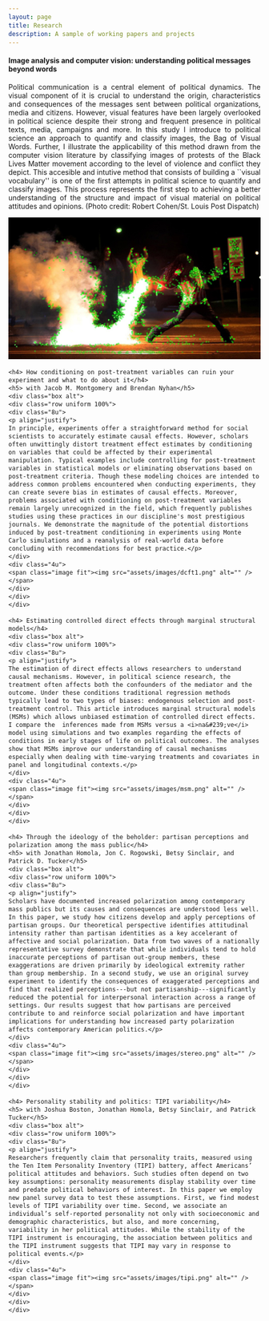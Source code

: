 ```yaml
---
layout: page
title: Research
description: A sample of working papers and projects
---
```


<section>
<h4> Image analysis and computer vision: understanding political messages beyond words</h4>
	<div class="box alt">
	<div class="row uniform 100%">
	<div class="8u">
	<p align="justify">
	Political communication is a central element of political dynamics. The visual component of it is crucial to understand the origin, characteristics and consequences of the messages sent between political organizations, media and citizens. However, visual features have been largely overlooked in political science despite their strong and frequent presence in political texts, media, campaigns and more. In this study I introduce to political science an approach to quantify and classify images, the Bag of Visual Words. Further, I illustrate the applicability of this method drawn from the computer vision literature by classifying images of protests of the Black Lives Matter movement according to the level of violence and conflict they depict. This accesible and intutive method that consists of building a ``visual vocabulary'' is one of the first attempts in political science to quantify and classify images. This process represents the first step to achieving a better understanding of the structure and impact of visual material on political attitudes and opinions. <span style="color: ##DCDCDC">(Photo credit: Robert Cohen/St. Louis Post Dispatch)</span></p>
	</div>
	<div class="4u">
	<span class="image fit"><img src="assets/images/ferguson10_kp.jpg" alt="" /></span>
	</div>
	</div>
	</div>
	
	<h4> How conditioning on post-treatment variables can ruin your experiment and what to do about it</h4>
	<h5> with Jacob M. Montgomery and Brendan Nyhan</h5>
	<div class="box alt">
	<div class="row uniform 100%">
	<div class="8u">
	<p align="justify">
	In principle, experiments offer a straightforward method for social scientists to accurately estimate causal effects. However, scholars often unwittingly distort treatment effect estimates by conditioning on variables that could be affected by their experimental manipulation. Typical examples include controlling for post-treatment variables in statistical models or eliminating observations based on post-treatment criteria. Though these modeling choices are intended to address common problems encountered when conducting experiments, they can create severe bias in estimates of causal effects. Moreover, problems associated with conditioning on post-treatment variables remain largely unrecognized in the field, which frequently publishes studies using these practices in our discipline's most prestigious journals. We demonstrate the magnitude of the potential distortions induced by post-treatment conditioning in experiments using Monte Carlo simulations and a reanalysis of real-world data before concluding with recommendations for best practice.</p>
	</div>
	<div class="4u">
	<span class="image fit"><img src="assets/images/dcft1.png" alt="" /></span>
	</div>
	</div>
	</div>
	
	<h4> Estimating controlled direct effects through marginal structural models</h4>
	<div class="box alt">
	<div class="row uniform 100%">
	<div class="8u">
	<p align="justify">
	The estimation of direct effects allows researchers to understand causal mechanisms. However, in political science research, the treatment often affects both the confounders of the mediator and the outcome. Under these conditions traditional regression methods typically lead to two types of biases: endogenous selection and post-treatment control. This article introduces marginal structural models (MSMs) which allows unbiased estimation of controlled direct effects. I compare the  inferences made from MSMs versus a <i>na&#239;ve</i> model using simulations and two examples regarding the effects of conditions in early stages of life on political outcomes. The analyses show that MSMs improve our understanding of causal mechanisms especially when dealing with time-varying treatments and covariates in panel and longitudinal contexts.</p>
	</div>
	<div class="4u">
	<span class="image fit"><img src="assets/images/msm.png" alt="" /></span>
	</div>
	</div>
	</div>

	<h4> Through the ideology of the beholder: partisan perceptions and polarization among the mass public</h4>
	<h5> with Jonathan Homola, Jon C. Rogowski, Betsy Sinclair, and Patrick D. Tucker</h5>
	<div class="box alt">
	<div class="row uniform 100%">
	<div class="8u">
	<p align="justify">
	Scholars have documented increased polarization among contemporary mass publics but its causes and consequences are understood less well. In this paper, we study how citizens develop and apply perceptions of partisan groups. Our theoretical perspective identifies attitudinal intensity rather than partisan identities as a key accelerant of affective and social polarization. Data from two waves of a nationally representative survey demonstrate that while individuals tend to hold inaccurate perceptions of partisan out-group members, these exaggerations are driven primarily by ideological extremity rather than group membership. In a second study, we use an original survey experiment to identify the consequences of exaggerated perceptions and find that realized perceptions---but not partisanship---significantly reduced the potential for interpersonal interaction across a range of settings. Our results suggest that how partisans are perceived contribute to and reinforce social polarization and have important implications for understanding how increased party polarization affects contemporary American politics.</p>
	</div>
	<div class="4u">
	<span class="image fit"><img src="assets/images/stereo.png" alt="" /></span>
	</div>
	</div>
	</div>

	<h4> Personality stability and politics: TIPI variability</h4>
	<h5> with Joshua Boston, Jonathan Homola, Betsy Sinclair, and Patrick Tucker</h5>
	<div class="box alt">
	<div class="row uniform 100%">
	<div class="8u">
	<p align="justify">
	Researchers frequently claim that personality traits, measured using the Ten Item Personality Inventory (TIPI) battery, affect Americans’ political attitudes and behaviors. Such studies often depend on two key assumptions: personality measurements display stability over time and predate political behaviors of interest. In this paper we employ new panel survey data to test these assumptions. First, we find modest levels of TIPI variability over time. Second, we associate an individual’s self-reported personality not only with socioeconomic and demographic characteristics, but also, and more concerning, variability in her political attitudes. While the stability of the TIPI instrument is encouraging, the association between politics and the TIPI instrument suggests that TIPI may vary in response to political events.</p>
	</div>
	<div class="4u">
	<span class="image fit"><img src="assets/images/tipi.png" alt="" /></span>
	</div>
	</div>
	</div>
	
	
</section>
